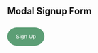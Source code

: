 <html>
<style>
* {box-sizing: border-box; border-radius: 25px;}
/* Full-width input fields */
input[type=text], input[type=password]
{
  width: 100%;
  padding: 15px;
  margin: 5px 0 22px 0;
  display: inline-block;
  border: none;
  background: #f1f1f1;
  border-radius: 25px;
}
/* Add a background color when the inputs get focus */
input[type=text]:focus, input[type=password]:focus
{
  background-color: #ddd;
  outline: none;
}
/* Set a style for all buttons */
button
{
  background-color: #4b9467;
  color: white;
  padding: 14px 20px;
  margin: 8px 0;
  border: none;
  cursor: pointer;
  width: 100%;
  opacity: 0.9;
}
button:hover
{
  opacity:1;
}
/* Extra styles for the cancel button */
.cancelbtn {
  padding: 14px 20px;
  background-color: #7f3136;
}
/* Float cancel and signup buttons and add an equal width */
.cancelbtn, .signupbtn
{
  float: left;
  width: 50%;
}
/* Add padding to container elements */
.container
{
  padding: 16px;
  color: black;
   border-radius: 10px;
}
/* The Modal (background) */
.modal
{
  display: none; /* Hidden by default */
  position: fixed; /* Stay in place */
  z-index: 1; /* Sit on top */
  left: 0;
  top: 0;
  width: 100%; /* Full width */
  height: 100%; /* Full height */
  overflow: auto; /* Enable scroll if needed */
  background-image: url("https://wallpapercave.com/wp/wp2757874.gif");
  background-repeat: no-repeat;
  background-attachment: fixed;
  background-size: 100% 100%;
  padding-top: 50px;
  color: black;
  border-radius: 0px;
}
/* Modal Content/Box */
.modal-content
{
  background-color: #fefefe;
  margin: 5% auto 15% auto; /* 5% from the top, 15% from the bottom and centered */
  border: 1px solid #888;
  width: 80%; /* Could be more or less, depending on screen size */
  color: black;
}
/* Style the horizontal ruler */
hr
{
  border: 1px solid #f1f1f1;
  margin-bottom: 25px;
}
p
{
  color: black;
}
/* The Close Button (x) */
.close
{
  position: absolute;
  right: 35px;
  top: 15px;
  font-size: 40px;
  font-weight: bold;
  color: #f1f1f1;
}
.close:hover,
.close:focus
{
  color: #f44336;
  cursor: pointer;
}
/* Clear floats */
.clearfix::after
{
  content: "";
  clear: both;
  display: table;
}
/* Change styles for cancel button and signup button on extra small screens */
@media screen and (max-width: 200px)
{
  .cancelbtn, .signupbtn
  {
     width: 100%;
  }
}
</style>
<body>

<h2>Modal Signup Form</h2>

<button onclick="document.getElementById('id01').style.display='block'" style="width:auto;">Sign Up</button>

<div id="id01" class="modal">
  <span onclick="document.getElementById('id01').style.display='none'" class="close" title="Close Modal">&times;</span>
  <form class="modal-content" action="/action_page.php">
    <div class="container">
      <h1>Sign Up</h1>
      <p>Please fill in this form to create an account.</p>
      <hr>
      <label for="email"><b>Email</b></label>
      <input type="text" placeholder="Enter Email" name="email" required>

      <label for="psw"><b>Password</b></label>
      <input type="password" placeholder="Enter Password" name="psw" required>

      <label for="psw-repeat"><b>Repeat Password</b></label>
      <input type="password" placeholder="Repeat Password" name="psw-repeat" required>
      
      <label>
        <input type="checkbox" checked="checked" name="remember" style="margin-bottom:15px"> Remember me
      </label>

      <p>By creating an account you agree to our <a href="#" style="color:dodgerblue">Terms & Privacy</a>.</p>

      <div class="clearfix">
        <button type="button" onclick="document.getElementById('id01').style.display='none'" class="cancelbtn">Cancel</button>
        <button type="submit" class="signupbtn">Sign Up</button>
      </div>
    </div>
  </form>
</div>

<script>
// Get the modal
var modal = document.getElementById('id01');

// When the user clicks anywhere outside of the modal, close it
window.onclick = function(event)
{
  if (event.target == modal)
  {
    modal.style.display = "none";
  }
}
</script>

</body>
</html>
